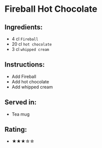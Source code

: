 # Fireball Hot Chocolate

## Ingredients:
- 4 cl `Fireball`
- 20 cl `hot chocolate`
- 3 cl `whipped cream`

## Instructions:
- Add Fireball
- Add hot chocolate
- Add whipped cream

## Served in:
- Tea mug

## Rating:
- ★★★☆☆